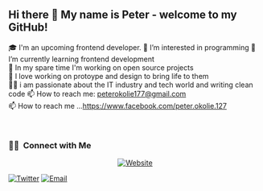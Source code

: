 ## Hi there 👋 My name is Peter - welcome to my GitHub!
🎓 I'm an upcoming frontend developer. 
👀 I’m interested in programming
🌱 I’m currently learning frontend development  
🔭 In my spare time I'm working on open source projects   
💬 I love working on protoype and design to bring life to them    
👨‍💻 i am  passionate about the IT industry and tech world and writing clean code
📫 How to reach me: peterokolie177@gmail.com   
📫 How to reach me ...https://www.facebook.com/peter.okolie.127



<br/>

<h3> 🤝🏻 &nbsp;Connect with Me </h3>

<p align="center">
<a href="https://peterime.netlify.app"><img alt="Website" src="https://img.shields.io/badge/peterime.netlify.appp-blue?style=flat-square&logo=google-chrome"></a>

<a href="https://twitter.com/Wuzpa"><img alt="Twitter" src="https://img.shields.io/badge/Twitter-Wuzpa-blue?style=flat-square&logo=twitter"></a>
<a href="mailto:peterime49@gmail.com"><img alt="Email" src="https://img.shields.io/badge/Email-peterime49@gmail.com-blue?style=flat-square&logo=gmail"></a>
</p>
<!---
peterokolie/peterokolie is a ✨ special ✨ repository because its `README.md` (this file) appears on your GitHub profile.
You can click the Preview link to take a look at your changes.
--->
